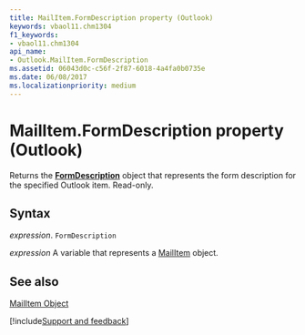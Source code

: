 ```yaml
---
title: MailItem.FormDescription property (Outlook)
keywords: vbaol11.chm1304
f1_keywords:
- vbaol11.chm1304
api_name:
- Outlook.MailItem.FormDescription
ms.assetid: 06043d0c-c56f-2f87-6018-4a4fa0b0735e
ms.date: 06/08/2017
ms.localizationpriority: medium
---
```



# MailItem.FormDescription property (Outlook)

Returns the **[FormDescription](Outlook.FormDescription.md)** object that represents the form description for the specified Outlook item. Read-only.


## Syntax

_expression_. `FormDescription`

_expression_ A variable that represents a [MailItem](Outlook.MailItem.md) object.


## See also


[MailItem Object](Outlook.MailItem.md)

[!include[Support and feedback](~/includes/feedback-boilerplate.md)]